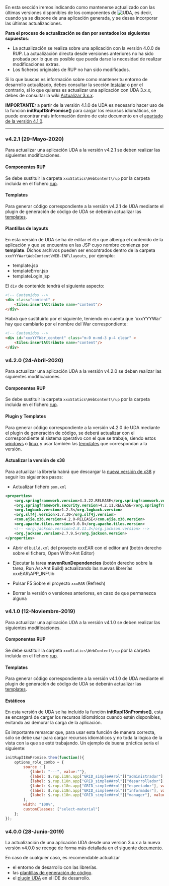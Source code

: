 En esta sección iremos indicando como mantenerse actualizado con las últimas versiones disponibles de los componentes de <img src='https://uda-ejie.github.io/images/imgwikis/uda-mini-micro2.png' alt='UDA' />, es decir, cuando ya se dispone de una aplicación generada, y se desea incorporar las últimas actualizaciones.

**Para el proceso de actualización se dan por sentados los siguientes supuestos**:
* La actualización se realiza sobre una aplicación con la versión 4.0.0 de RUP. La actualización directa desde versiones anteriores no ha sido probada por lo que es posible que pueda darse la necesidad de realizar modificaciones extras.
* Los ficheros originales de RUP no han sido modificados.

Si lo que buscas es información sobre como mantener tu entorno de desarrollo actualizado, debes consultar la sección [Instalar](https://github.com/UDA-EJIE/uda-ejie.github.io/wiki/Instalar) o por el contrario, si lo que quieres es actualizar una aplicación con UDA 3.x.x, debes de consultar la wiki [Actualizar 3.x.x](https://github.com/UDA-EJIE/uda-ejie.github.io/wiki/Actualizar-3.x.x).

**IMPORTANTE:** a partir de la versión 4.1.0 de UDA es necesario hacer uso de la función **initRupI18nPromise()** para cargar los recursos idiomáticos, se puede encontrar más información dentro de este documento en el [apartado de la versión 4.1.0](https://github.com/UDA-EJIE/uda-ejie.github.io/wiki/Actualizar/_edit#v410-12-noviembre-2019).
  
***

### v4.2.1 (29-Mayo-2020)

Para actualizar una aplicación UDA a la versión v4.2.1 se deben realizar las siguientes modificaciones.

#### Componentes RUP

Se debe sustituir la carpeta ```xxxStatics\WebContent\rup``` por la carpeta incluida en el fichero [rup](https://github.com/UDA-EJIE/udaRUP/releases/download/v4.2.1/rup-v4.2.1.zip).

#### Templates

Para generar código correspondiente a la versión v4.2.1 de UDA mediante el plugin de generación de código de UDA se deberán actualizar las [templates](https://github.com/UDA-EJIE/udaTemplates/releases/download/v4.2.1/templates-v4.2.1.zip).

#### Plantillas de layouts

En esta versión de UDA se ha de editar el ```div``` que alberga el contenido de la aplicación y que se encuentra en las JSP cuyo nombre comienza por **template**. Dichos archivos pueden ser encontrados dentro de la carpeta ```xxxYYYWar\WebContent\WEB-INF\layouts```, por ejemplo:
* template.jsp
* templateError.jsp
* templateLogin.jsp

El ```div``` de contenido tendrá el siguiente aspecto:
```html
<!-- Contenidos -->
<div class="content" >
	<tiles:insertAttribute name="content"/>
</div>
```

Habrá que sustituirlo por el siguiente, teniendo en cuenta que 'xxxYYYWar' hay que cambiarlo por el nombre del War correspondiente:
```html
<!-- Contenidos -->
<div id="xxxYYYWar_content" class="m-0 m-md-3 p-4 clear" >
	<tiles:insertAttribute name="content"/>
</div>
```

### v4.2.0 (24-Abril-2020)

Para actualizar una aplicación UDA a la versión v4.2.0 se deben realizar las siguientes modificaciones.

#### Componentes RUP

Se debe sustituir la carpeta ```xxxStatics\WebContent\rup``` por la carpeta incluida en el fichero [rup](https://github.com/UDA-EJIE/udaRUP/releases/download/v4.2.0/rup-v4.2.0.zip).

#### Plugin y Templates

Para generar código correspondiente a la versión v4.2.0 de UDA mediante el plugin de generación de código, se deberá actualizar con el correspondiente al sistema operativo con el que se trabaje, siendo estos [windows](https://github.com/UDA-EJIE/udaPlugin/releases/download/v4.2.0/udaPlugin_4.2.0_windows.zip) o [linux](https://github.com/UDA-EJIE/udaPlugin/releases/download/v4.2.0/udaPlugin_4.2.0_linux.zip) y usar también las [templates](https://github.com/UDA-EJIE/udaTemplates/releases/download/v4.2.0/templates-v4.2.0.zip) que correspondan a la versión.

#### Actualizar la versión de x38

Para actualizar la librería habrá que descargar la [nueva versión de x38](https://github.com/UDA-EJIE/udaLib/releases/tag/v4.2.0) y seguir los siguientes pasos:

* Actualizar fichero ```pom.xml```

```xml
<properties>
    <org.springframework.version>4.3.22.RELEASE</org.springframework.version>
    <org.springframework.security.version>4.2.11.RELEASE</org.springframework.security.version>
    <org.logback.version>1.2.3</org.logback.version>
    <org.slf4j.version>1.7.30</org.slf4j.version>
    <com.ejie.x38.version>4.2.0-RELEASE</com.ejie.x38.version>
    <org.apache.tiles.version>3.0.8</org.apache.tiles.version>
    <!-- <org.jackson.version>2.8.11.3</org.jackson.version> -->
    <org.jackson.version>2.7.9.5</org.jackson.version>
</properties>
```

* Abrir el ```build.xml``` del proyecto xxxEAR con el editor ant (botón derecho sobre el fichero, Open With>Ant Editor)

* Ejecutar la tarea **mavenRunDependencies** (botón derecho sobre la tarea, Run As>Ant Build) actualizando las nuevas librerías xxxEAR\APP_INF\lib

* Pulsar F5 Sobre el proyecto ```xxxEAR``` (Refresh)

* Borrar la versión o versiones anteriores, en caso de que permanezca alguna

### v4.1.0 (12-Noviembre-2019)

Para actualizar una aplicación UDA a la versión v4.1.0 se deben realizar las siguientes modificaciones.

#### Componentes RUP

Se debe sustituir la carpeta ```xxxStatics\WebContent\rup``` por la carpeta incluida en el fichero [rup](https://github.com/UDA-EJIE/udaRUP/releases/download/v4.1.0/rup-v4.1.0.zip).

#### Templates

Para generar código correspondiente a la versión v4.1.0 de UDA mediante el plugin de generación de código de UDA se deberán actualizar las [templates](https://github.com/UDA-EJIE/udaTemplates/releases/download/v4.1.0/templates-v4.1.0.zip).

#### Estáticos

En esta versión de UDA se ha incluido la función **initRupI18nPromise()**, esta se encargará de cargar los recursos idiomáticos cuando estén disponibles, evitando así demorar la carga de la aplicación.

Es importante remarcar que, para usar esta función de manera correcta, sólo se debe usar para cargar recursos idiomáticos y no toda la lógica de la vista con la que se esté trabajando. Un ejemplo de buena práctica sería el siguiente:
```js
initRupI18nPromise.then(function(){
    options_role_combo = {
        source : [
           {label: "---", value:""},
           {label: $.rup.i18n.app["GRID_simple##rol"]["administrador"], value:"administrador"},
           {label: $.rup.i18n.app["GRID_simple##rol"]["desarrollador"], value:"desarrollador"},
           {label: $.rup.i18n.app["GRID_simple##rol"]["espectador"], value:"espectador"},
           {label: $.rup.i18n.app["GRID_simple##rol"]["informador"], value:"informador"},
           {label: $.rup.i18n.app["GRID_simple##rol"]["manager"], value:"manager"}
        ],
        width: "100%",
        customClasses: ["select-material"]
    };
});
```

### v4.0.0 (28-Junio-2019)

La actualización de una aplicación UDA desde una versión 3.x.x a la nueva versión v4.0.0 se recoge de forma más detallada en el siguente [documento](https://github.com/UDA-EJIE/udaRUP/blob/develop/doc/MIGRACION_3-4.md).

En caso de cualquier caso, es recomendable actualizar 
* el entorno de desarrollo con las librerías.
* las [plantillas de generación de código](https://github.com/UDA-EJIE/udaTemplates/releases/download/v4.0.0/templates-v4.0.0.zip).
* el [plugin UDA](https://github.com/UDA-EJIE/udaPlugin/releases/tag/v4.0.0) en el IDE de desarrollo.
